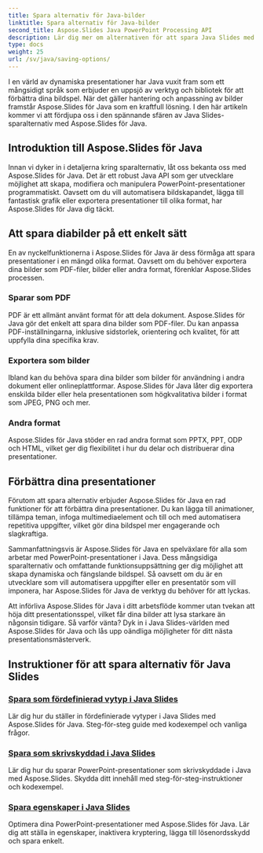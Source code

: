 ```yaml
---
title: Spara alternativ för Java-bilder
linktitle: Spara alternativ för Java-bilder
second_title: Aspose.Slides Java PowerPoint Processing API
description: Lär dig mer om alternativen för att spara Java Slides med Aspose.Slides för Java. Utforska omfattande handledningar och guider för effektiv bildhantering och anpassning.
type: docs
weight: 25
url: /sv/java/saving-options/
---
```



I en värld av dynamiska presentationer har Java vuxit fram som ett mångsidigt språk som erbjuder en uppsjö av verktyg och bibliotek för att förbättra dina bildspel. När det gäller hantering och anpassning av bilder framstår Aspose.Slides för Java som en kraftfull lösning. I den här artikeln kommer vi att fördjupa oss i den spännande sfären av Java Slides-sparalternativ med Aspose.Slides för Java.

## Introduktion till Aspose.Slides för Java

Innan vi dyker in i detaljerna kring sparalternativ, låt oss bekanta oss med Aspose.Slides för Java. Det är ett robust Java API som ger utvecklare möjlighet att skapa, modifiera och manipulera PowerPoint-presentationer programmatiskt. Oavsett om du vill automatisera bildskapandet, lägga till fantastisk grafik eller exportera presentationer till olika format, har Aspose.Slides för Java dig täckt.

## Att spara diabilder på ett enkelt sätt

En av nyckelfunktionerna i Aspose.Slides för Java är dess förmåga att spara presentationer i en mängd olika format. Oavsett om du behöver exportera dina bilder som PDF-filer, bilder eller andra format, förenklar Aspose.Slides processen.

### Sparar som PDF

PDF är ett allmänt använt format för att dela dokument. Aspose.Slides för Java gör det enkelt att spara dina bilder som PDF-filer. Du kan anpassa PDF-inställningarna, inklusive sidstorlek, orientering och kvalitet, för att uppfylla dina specifika krav.

### Exportera som bilder

Ibland kan du behöva spara dina bilder som bilder för användning i andra dokument eller onlineplattformar. Aspose.Slides för Java låter dig exportera enskilda bilder eller hela presentationen som högkvalitativa bilder i format som JPEG, PNG och mer.

### Andra format

Aspose.Slides för Java stöder en rad andra format som PPTX, PPT, ODP och HTML, vilket ger dig flexibilitet i hur du delar och distribuerar dina presentationer.

## Förbättra dina presentationer

Förutom att spara alternativ erbjuder Aspose.Slides för Java en rad funktioner för att förbättra dina presentationer. Du kan lägga till animationer, tillämpa teman, infoga multimediaelement och till och med automatisera repetitiva uppgifter, vilket gör dina bildspel mer engagerande och slagkraftiga.

Sammanfattningsvis är Aspose.Slides för Java en spelväxlare för alla som arbetar med PowerPoint-presentationer i Java. Dess mångsidiga sparalternativ och omfattande funktionsuppsättning ger dig möjlighet att skapa dynamiska och fängslande bildspel. Så oavsett om du är en utvecklare som vill automatisera uppgifter eller en presentatör som vill imponera, har Aspose.Slides för Java de verktyg du behöver för att lyckas.

Att införliva Aspose.Slides för Java i ditt arbetsflöde kommer utan tvekan att höja ditt presentationsspel, vilket får dina bilder att lysa starkare än någonsin tidigare. Så varför vänta? Dyk in i Java Slides-världen med Aspose.Slides för Java och lås upp oändliga möjligheter för ditt nästa presentationsmästerverk.

## Instruktioner för att spara alternativ för Java Slides
### [Spara som fördefinierad vytyp i Java Slides](./save-as-predefined-view-type-in-java-slides/)
Lär dig hur du ställer in fördefinierade vytyper i Java Slides med Aspose.Slides för Java. Steg-för-steg guide med kodexempel och vanliga frågor.
### [Spara som skrivskyddad i Java Slides](./save-as-read-only-in-java-slides/)
Lär dig hur du sparar PowerPoint-presentationer som skrivskyddade i Java med Aspose.Slides. Skydda ditt innehåll med steg-för-steg-instruktioner och kodexempel.
### [Spara egenskaper i Java Slides](./save-properties-in-java-slides/)
Optimera dina PowerPoint-presentationer med Aspose.Slides för Java. Lär dig att ställa in egenskaper, inaktivera kryptering, lägga till lösenordsskydd och spara enkelt.